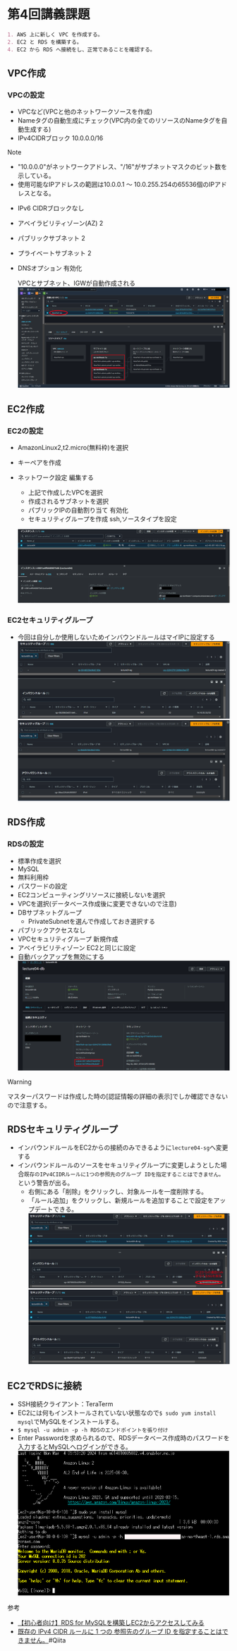 # 第4回講義課題

```Markdown
1. AWS 上に新しく VPC を作成する。
2. EC2 と RDS を構築する。
4. EC2 から RDS へ接続をし、正常であることを確認する。
```

## VPC作成

### VPCの設定

- VPCなど(VPCと他のネットワークソースを作成)
- Nameタグの自動生成にチェック(VPC内の全てのリソースのNameタグを自動生成する)
- IPv4CIDRブロック 10.0.0.0/16

> [!NOTE]
>
> - "10.0.0.0"がネットワークアドレス、"/16"がサブネットマスクのビット数を示している。
> - 使用可能なIPアドレスの範囲は10.0.0.1 〜 10.0.255.254の65536個のIPアドレスとなる。

- IPv6 CIDRブロックなし
- アベイラビリティゾーン(AZ) 2
- パブリックサブネット 2
- プライベートサブネット 2
- DNSオプション 有効化  

  VPCとサブネット、IGWが自動作成される
  ![Alt text](images04/0401.png)

## EC2作成

### EC2の設定

- AmazonLinux2,t2.micro(無料枠)を選択
- キーペアを作成
- ネットワーク設定 編集する
  - 上記で作成したVPCを選択
  - 作成されるサブネットを選択
  - パブリックIPの自動割り当て 有効化
  - セキュリティグループを作成 ssh,ソースタイプを設定

  ![Alt text](images04/0402.png)

### EC2セキュリティグループ

- 今回は自分しか使用しないためインバウンドルールはマイIPに設定する
![Alt text](images04/0404.png)
![Alt text](images04/0405.png)

## RDS作成

### RDSの設定

- 標準作成を選択
- MySQL
- 無料利用枠
- パスワードの設定
- EC2コンピューティングリソースに接続しないを選択
- VPCを選択(データベース作成後に変更できないので注意)
- DBサブネットグループ
  - PrivateSubnetを選んで作成しておき選択する
- パブリックアクセスなし
- VPCセキュリティグループ 新規作成
- アベイラビリティゾーン EC2と同じに設定
- 自動バックアップを無効にする
![Alt text](images04/0403.png)
  
> [!WARNING]
> マスターパスワードは作成した時の[認証情報の詳細の表示]でしか確認できないので注意する。

## RDSセキュリティグループ

- インバウンドルールをEC2からの接続のみできるように`lecture04-sg`へ変更する
- インバウンドルールのソースをセキュリティグループに変更しようとした場合`既存のIPv4CIDRルールに1つの参照先のグループ IDを指定することはできません。`という警告が出る。
  - 右側にある「削除」をクリックし、対象ルールを一度削除する。
  - 「ルール追加」をクリックし、新規ルールを追加することで設定をアップデートできる。
![Alt text](images04/0406.png)
![Alt text](images04/0407.png)


## EC2でRDSに接続

- SSH接続クライアント：TeraTerm
- EC2には何もインストールされていない状態なので`$ sudo yum install mysql`でMySQLをインストールする。
- `$ mysql -u admin -p -h RDSのエンドポイントを張り付け`
- Enter Passwordを求められるので、RDSデータベース作成時のパスワードを入力するとMySQLへログインができる。
![Alt text](images04/0408.png)

参考
- [【初心者向け】RDS for MySQLを構築しEC2からアクセスしてみる](https://dev.classmethod.jp/articles/sales-rds-ec2-session/)
- [既存の IPv4 CIDR ルールに 1 つの 参照先のグループ ID を指定することはできません。]( https://qiita.com/himorishuhei/items/7426cab6cd83c3d8e4e3)#Qiita 